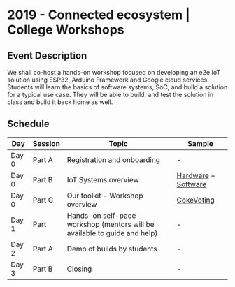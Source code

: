 # 2019 - Connected ecosystem | College Workshops

## Event Description
We shall co-host a hands-on workshop focused on developing an e2e IoT solution using ESP32, Arduino Framework and Google cloud services.
Students will learn the basics of software systems, SoC, and build a solution for a typical use case. They will be able to build, and test the solution in class and build it back home as well.

## Schedule

| Day  | Session | Topic  | Sample |
|---|---|---|---|
| Day 0 | Part A | Registration and onboarding  | - |
| Day 0 | Part B | IoT Systems overview  | [Hardware](https://docs.google.com/presentation/d/e/2PACX-1vQEtuBjZjfiMrrDJDXblN-IMoPkapX30WOQh5ke2zaNnbXdmdt16w14frvkssjF3Ri4U5ElPOenhSSw/pub?start=false&loop=false&delayms=3000&slide=id.g3dcabb058a_1_6) + [Software]() |
| Day 0 | Part C | Our toolkit - Workshop overview | [CokeVoting](https://akriya.co.in/coke-voting-machine/) |
| Day 1 | Part   | Hands-on self-pace workshop (mentors will be available to guide and help)  | - |
| Day 2 | Part A | Demo of builds by students | - |
| Day 3 | Part B | Closing | - |


 